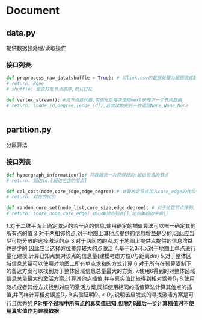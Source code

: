# Document 
## data.py
提供数据预处理/读取操作

### 接口列表:
```python
def preprocess_raw_data(shuffle = True): # 将link.csv的数据处理为超图流式数据,存放在./data/vertex_stream.txt中
# return: None
# shuffle: 是否打乱节点顺序,默认打乱

def vertex_stream(): #流节点迭代器,实例化后每次使用next获得下一个节点数据
# return: (node_id,degree,[edge_id]),若流读取完后一致返回None,None,None



```

## partition.py
分区算法
### 接口列表
```python
def hypergraph_information():# 将数据流一次获得超边:超边包含的节点
# return: 超边id:[超边包含的节点]

def cal_cost(node,core_edge,edge_degree):# 计算给定节点加入core_edge的代价
# return: 对应的代价

def random_core_set(node_list,core_size,edge_degree): # 对于给定节点序列,以及生成core_size的大小,随机生成core_set,需要使用超边度数作为代价计算的依据
# return: (core_node,core_edge) 核心集顶点列表[],定点集超边字典{}
```


1.对于二维平面上确定激活的若干点的信息,使用确定的插值算法可以唯一确定其他所有点的值
2.对于两相邻的点,对于地图上其他点提供的信息增益是少的,因此应当尽可能分散的选择激活的点
3.对于两同向的点,对于地图上提供点提供的信息增益也是少的,因此应当选择方位差异较大的点激活
4.基于2,3可以对于地图上单点进行量化建模,计算已知点集对该点的信息量(建模考虑方位$\theta$与距离$dis$)
5.对于整体区域信息总量可以使用对地图上所有单点求和的方式计算
6.对于所有在预算限制下的备选方案可以找到对于整体区域信息总量最大的方案.
7.使用6得到的对整体区域信息总量最大的激活方案,计算其他点插值,并与真实值比较得到相对误差$D_1$
8.使用随机或者其他方式找到对应的激活方案,同样使用相同的插值算法计算其他点的插值,并同样计算相对误差$D_2$
9.实验证明$D_1<D_2$,说明该启发式的寻找激活方案是可行且优秀的
**PS:整个过程中所有点的真实值已知,但除7,8最后一步计算插值时不使用真实值作为建模依据**